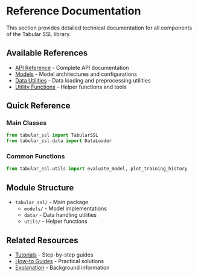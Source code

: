 # Reference Documentation

This section provides detailed technical documentation for all components of the Tabular SSL library.

## Available References

- [API Reference](api.md) - Complete API documentation
- [Models](models.md) - Model architectures and configurations
- [Data Utilities](data.md) - Data loading and preprocessing utilities
- [Utility Functions](utils.md) - Helper functions and tools

## Quick Reference

### Main Classes

```python
from tabular_ssl import TabularSSL
from tabular_ssl.data import DataLoader
```

### Common Functions

```python
from tabular_ssl.utils import evaluate_model, plot_training_history
```

## Module Structure

- `tabular_ssl/` - Main package
  - `models/` - Model implementations
  - `data/` - Data handling utilities
  - `utils/` - Helper functions

## Related Resources

- [Tutorials](../tutorials/index.md) - Step-by-step guides
- [How-to Guides](../how-to-guides/index.md) - Practical solutions
- [Explanation](../explanation/index.md) - Background information 